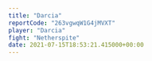 ```yaml
---
title: "Darcia"
reportCode: "263vgwqW1G4jMVXT"
player: "Darcia"
fight: "Netherspite"
date: 2021-07-15T18:53:21.415000+00:00
---
```

